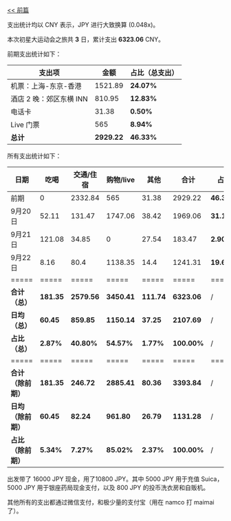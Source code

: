 [<< 前篇](/post/chu-xing-da-yun-dong-hui-zhi-lv-%20-%20Day3%20-%20-zui-hou-de-gou-wu-%E3%80%81-gui-tu.html)

支出统计均以 CNY 表示，JPY 进行大致换算 (0.048x)。

本次初星大运动会之旅共 **3** 日，累计支出 **6323.06** CNY。

前期支出统计如下：

| 支出项 | 金额 | 占比（总支出） |
| --- | --- | --- |
| 机票：上海-东京-香港 | 1521.89 | **24.07%** |
| 酒店 2 晚：郊区东横 INN | 810.95 | **12.83%** |
| 电话卡 | 31.38 | **0.50%** |
| Live 门票 | 565 | **8.94%** |
| **总计** | **2929.22** | **46.33%** |

所有支出统计如下：

| 日期 | 吃喝 | 交通/住宿 | 购物/live | 其他 | 合计 | 占比 |
| --- | --- | --- | ---| --- | --- | --- |
| 前期 | 0 | 2332.84 | 565 | 31.38 | 2929.22 | **46.33%** |
| 9月20日 | 52.11 | 131.47 | 1747.06 | 38.42 | 1969.06 | **31.14%** |
| 9月21日 | 121.08 | 34.85 | 0 | 27.54 | 183.47 | **2.90%** |
| 9月22日 | 8.16 | 80.4 | 1138.35 | 14.4 | 1241.31 | **19.63%** |
| ===== | ===== | ===== | =====| ===== | ===== | ===== |
| **合计（总）** | **181.35** | **2579.56** | **3450.41** | **111.74** | **6323.06** | / |
| **日均（总）** | **60.45**  | **859.85**  | **1150.14**  | **37.25**  | **2107.69**  | / |
| **占比（总）** | **2.87%** | **40.80%** | **54.57%** | **1.77%** | **100.00%** | / |
| ===== | ===== | ===== | =====| ===== | ===== | ===== |
| **合计（除前期）** | **181.35** | **246.72** | **2885.41** | **80.36** | **3393.84** | / |
| **日均（除前期）** | **60.45**  | **82.24**  | **961.80**  | **26.79**  | **1131.28**  | / |
| **占比（除前期）** | **5.34%** | **7.27%** | **85.02%** | **2.37%** | **100.00%** | / |

出发带了 16000 JPY 现金，用了10800 JPY。其中 5000 JPY 用于充值 Suica，5000 JPY 用于银座药局现金支付，以及 800 JPY 的投币洗衣房和自贩机。

其他所有的支出都通过微信支付，和极少量的支付宝（用在 namco 打 maimai 了）。